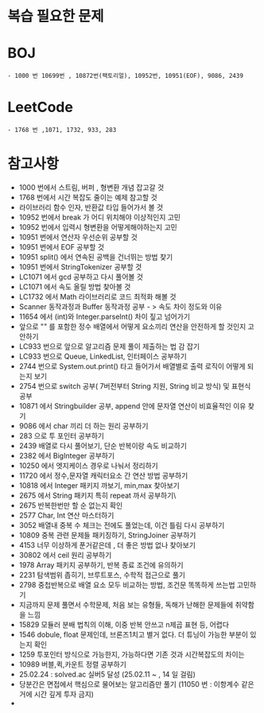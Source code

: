 # 복습 필요한 문제
# BOJ
    - 1000 번 10699번 , 10872번(팩토리얼), 10952번, 10951(EOF), 9086, 2439
# LeetCode
    - 1768 번 ,1071, 1732, 933, 283

# 참고사항
- 1000 번에서 스트림, 버퍼 , 형변환 개념 잡고갈 것
- 1768 번에서 시간 복잡도 줄이는 예제 참고할 것
- 라이브러리 함수 인자, 반환값 타입 들어가서 볼 것
- 10952 번에서 break 가 어디 위치해야 이상적인지 고민
- 10952 번에서 입력시 형변환을 어떻게해야하는지 고민
- 10951 번에서 연산자 우선순위 공부할 것
- 10951 번에서 EOF 공부할 것
- 10951 split() 에서 연속된 공백을 건너뛰는 방법 찾기
- 10951 번에서 StringTokenizer 공부할 것
- LC1071 에서 gcd 공부하고 다시 풀어볼 것
- LC1071 에서 속도 올릴 방법 찾아볼 것
- LC1732 에서 Math 라이브러리로 코드 최적화 해볼 것
- Scanner 동작과정과 Buffer 동작과정 공부 - > 속도 차이 정도와 이유
- 11654 에서 (int)와 Integer.parseInt() 차이 짚고 넘어가기
- 앞으로 "" 를 포함한 정수 배열에서 어떻게 요소끼리 연산을 안전하게 할 것인지 고안하기
- LC933 번으로 앞으로 알고리즘 문제 풀이 제출하는 법 감 잡기
- LC933 번으로 Queue, LinkedList, 인터페이스 공부하기
- 2744 번으로 System.out.print() 타고 들어가서 배열별로 출력 로직이 어떻게 되는지 보기
- 2754 번으로 switch 공부( 7버전부터 String 지원, String 비교 방식) 및 표현식 공부
- 10871 에서 Stringbuilder 공부, append 안에 문자열 연산이 비효율적인 이유 찾기
- 9086 에서 char 끼리 더 하는 원리 공부하기
- 283 으로 투 포인터 공부하기
- 2439 배열로 다시 풀어보기, 단순 반복이랑 속도 비교하기
- 2382 에서 BigInteger 공부하기
- 10250 에서 엣지케이스 경우로 나눠서 정리하기
- 11720 에서 정수,문자열 캐릭터요소 간 연산 방법 공부하기
- 10818 에서 Integer 패키지 까보기, min,max 찾아보기
- 2675 에서 String 패키지 특히 repeat 까서 공부하기\
- 2675 반복한번만 할 순 없는지 확인
- 2577 Char, Int 연산 마스터하기
- 3052 배열내 중복 수 체크는 전에도 풀었는데, 이건 틀림 다시 공부하기
- 10809 중복 관련 문제들 패키징하기, StringJoiner 공부하기 
- 4153 너무 이상하게 푼거같은데 , 더 좋은 방법 없나 찾아보기
- 30802 에서 ceil 원리 공부하기
- 1978 Array 패키지 공부하기, 반복 종료 조건에 유의하기
- 2231 탐색범위 좁히기, 브루트포스, 수학적 접근으로 풀기
- 2798 중첩반복으로 배열 요소 모두 비교하는 방법, 조건문 똑똑하게 쓰는법 고민하기
- 지금까지 문제 풀면서 수학문제, 처음 보는 유형들, 독해가 난해한 문제들에 취약함을 느낌
- 15829 모듈러 분배 법칙의 이해, 이중 반복 안쓰고 n제곱 표현 등, 어렵다
- 1546 dobule, float 문제인데, 브론즈1치고 별거 없다. 더 튜닝이 가능한 부분이 있는지 확인
- 1259 투포인터 방식으로 가능한지, 가능하다면 기존 것과 시간복잡도의 차이는
- 10989 버블,퀵,카운트 정렬 공부하기
- 25.02.24 : solved.ac 실버5 달성 (25.02.11 ~ , 14 일 걸림)
- 당분간은 면접에서 핵심으로 물어보는 알고리즘만 풀기 (11050 번 : 이항계수 같은거에 시간 깊게 투자 금지)
- 